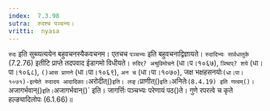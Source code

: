 ```yaml
---
index:  7.3.98
sutra:  रुदश्च पञ्चभ्यः।
vritti:  nyasa
---
```


`रुदः` इति सुब्व्यत्ययेन बहुवचनस्यैकवचनम। एतचच `पञ्चभ्यः` इति बहुवचनाद्विज्ञायते। `रुदादिभ्यः सार्वधातुके` (7.2.76) इतीटि प्राप्ते तदपवाद ईडागमो विधीयते। `रुदिर्? अश्रुविमोचने` (धा।प।१०६७), `ञिष्वप्? शये` (धा।पा।१०६८), `()आस प्राणने` (धा।पा।१०६९), `अन च` (धा।पा।१०७०), जक्ष भक्षहसनयोः` (धा।पा।१०७१)-इत्येते रुदादय आदादिकाः। `अरोदीत्()` इति। लङ्। `प्राणीत्()` इति। `अनितेः` (8.4.19) इति णत्वम्()। `अजागर्भवान्()` इति। `अजागर्भवान्()` इति। जागर्त्तिः पञ्चभ्यः परेणायं पठ()ते। गुणे रपरत्वे च कृते हल्ङ्यादिलोपः (6.1.66)॥

